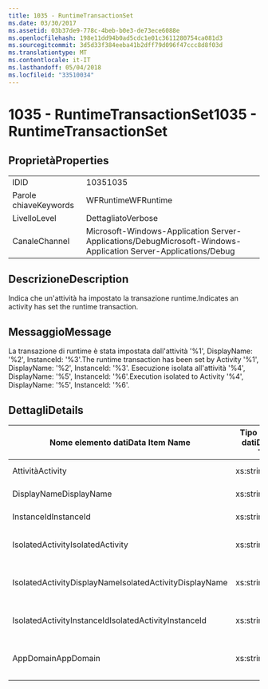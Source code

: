 ```yaml
---
title: 1035 - RuntimeTransactionSet
ms.date: 03/30/2017
ms.assetid: 03b37de9-778c-4beb-b0e3-de73ece6088e
ms.openlocfilehash: 198e11dd94b0ad5cdc1e01c3611280754ca081d3
ms.sourcegitcommit: 3d5d33f384eeba41b2dff79d096f47ccc8d8f03d
ms.translationtype: MT
ms.contentlocale: it-IT
ms.lasthandoff: 05/04/2018
ms.locfileid: "33510034"
---
```

# <a name="1035---runtimetransactionset"></a><span data-ttu-id="6f639-102">1035 - RuntimeTransactionSet</span><span class="sxs-lookup"><span data-stu-id="6f639-102">1035 - RuntimeTransactionSet</span></span>
## <a name="properties"></a><span data-ttu-id="6f639-103">Proprietà</span><span class="sxs-lookup"><span data-stu-id="6f639-103">Properties</span></span>  
  
|||  
|-|-|  
|<span data-ttu-id="6f639-104">ID</span><span class="sxs-lookup"><span data-stu-id="6f639-104">ID</span></span>|<span data-ttu-id="6f639-105">1035</span><span class="sxs-lookup"><span data-stu-id="6f639-105">1035</span></span>|  
|<span data-ttu-id="6f639-106">Parole chiave</span><span class="sxs-lookup"><span data-stu-id="6f639-106">Keywords</span></span>|<span data-ttu-id="6f639-107">WFRuntime</span><span class="sxs-lookup"><span data-stu-id="6f639-107">WFRuntime</span></span>|  
|<span data-ttu-id="6f639-108">Livello</span><span class="sxs-lookup"><span data-stu-id="6f639-108">Level</span></span>|<span data-ttu-id="6f639-109">Dettagliato</span><span class="sxs-lookup"><span data-stu-id="6f639-109">Verbose</span></span>|  
|<span data-ttu-id="6f639-110">Canale</span><span class="sxs-lookup"><span data-stu-id="6f639-110">Channel</span></span>|<span data-ttu-id="6f639-111">Microsoft-Windows-Application Server-Applications/Debug</span><span class="sxs-lookup"><span data-stu-id="6f639-111">Microsoft-Windows-Application Server-Applications/Debug</span></span>|  
  
## <a name="description"></a><span data-ttu-id="6f639-112">Descrizione</span><span class="sxs-lookup"><span data-stu-id="6f639-112">Description</span></span>  
 <span data-ttu-id="6f639-113">Indica che un'attività ha impostato la transazione runtime.</span><span class="sxs-lookup"><span data-stu-id="6f639-113">Indicates an activity has set the runtime transaction.</span></span>  
  
## <a name="message"></a><span data-ttu-id="6f639-114">Messaggio</span><span class="sxs-lookup"><span data-stu-id="6f639-114">Message</span></span>  
 <span data-ttu-id="6f639-115">La transazione di runtime è stata impostata dall'attività '%1', DisplayName: '%2', InstanceId: '%3'.</span><span class="sxs-lookup"><span data-stu-id="6f639-115">The runtime transaction has been set by Activity '%1', DisplayName: '%2', InstanceId: '%3'.</span></span>  <span data-ttu-id="6f639-116">Esecuzione isolata all'attività '%4', DisplayName: '%5', InstanceId: '%6'.</span><span class="sxs-lookup"><span data-stu-id="6f639-116">Execution isolated to Activity '%4', DisplayName: '%5', InstanceId: '%6'.</span></span>  
  
## <a name="details"></a><span data-ttu-id="6f639-117">Dettagli</span><span class="sxs-lookup"><span data-stu-id="6f639-117">Details</span></span>  
  
|<span data-ttu-id="6f639-118">Nome elemento dati</span><span class="sxs-lookup"><span data-stu-id="6f639-118">Data Item Name</span></span>|<span data-ttu-id="6f639-119">Tipo elemento dati</span><span class="sxs-lookup"><span data-stu-id="6f639-119">Data Item Type</span></span>|<span data-ttu-id="6f639-120">Descrizione</span><span class="sxs-lookup"><span data-stu-id="6f639-120">Description</span></span>|  
|--------------------|--------------------|-----------------|  
|<span data-ttu-id="6f639-121">Attività</span><span class="sxs-lookup"><span data-stu-id="6f639-121">Activity</span></span>|<span data-ttu-id="6f639-122">xs:string</span><span class="sxs-lookup"><span data-stu-id="6f639-122">xs:string</span></span>|<span data-ttu-id="6f639-123">Il nome del tipo di attività.</span><span class="sxs-lookup"><span data-stu-id="6f639-123">The type name of the activity.</span></span>|  
|<span data-ttu-id="6f639-124">DisplayName</span><span class="sxs-lookup"><span data-stu-id="6f639-124">DisplayName</span></span>|<span data-ttu-id="6f639-125">xs:string</span><span class="sxs-lookup"><span data-stu-id="6f639-125">xs:string</span></span>|<span data-ttu-id="6f639-126">Nome visualizzato dell'attività.</span><span class="sxs-lookup"><span data-stu-id="6f639-126">The display name of the activity.</span></span>|  
|<span data-ttu-id="6f639-127">InstanceId</span><span class="sxs-lookup"><span data-stu-id="6f639-127">InstanceId</span></span>|<span data-ttu-id="6f639-128">xs:string</span><span class="sxs-lookup"><span data-stu-id="6f639-128">xs:string</span></span>|<span data-ttu-id="6f639-129">L'ID dell'istanza dell'attività.</span><span class="sxs-lookup"><span data-stu-id="6f639-129">The instance id of the activity.</span></span>|  
|<span data-ttu-id="6f639-130">IsolatedActivity</span><span class="sxs-lookup"><span data-stu-id="6f639-130">IsolatedActivity</span></span>|<span data-ttu-id="6f639-131">xs:string</span><span class="sxs-lookup"><span data-stu-id="6f639-131">xs:string</span></span>|<span data-ttu-id="6f639-132">Il nome del tipo di attività che la transazione su cui è isolata.</span><span class="sxs-lookup"><span data-stu-id="6f639-132">The type name of the activity that the transaction is isolated to.</span></span>|  
|<span data-ttu-id="6f639-133">IsolatedActivityDisplayName</span><span class="sxs-lookup"><span data-stu-id="6f639-133">IsolatedActivityDisplayName</span></span>|<span data-ttu-id="6f639-134">xs:string</span><span class="sxs-lookup"><span data-stu-id="6f639-134">xs:string</span></span>|<span data-ttu-id="6f639-135">Il nome visualizzato dell'attività che la transazione su cui è isolata.</span><span class="sxs-lookup"><span data-stu-id="6f639-135">The display name of the activity that the transaction is isolated to.</span></span>|  
|<span data-ttu-id="6f639-136">IsolatedActivityInstanceId</span><span class="sxs-lookup"><span data-stu-id="6f639-136">IsolatedActivityInstanceId</span></span>|<span data-ttu-id="6f639-137">xs:string</span><span class="sxs-lookup"><span data-stu-id="6f639-137">xs:string</span></span>|<span data-ttu-id="6f639-138">L'ID istanza dell'attività che la transazione su cui è isolata.</span><span class="sxs-lookup"><span data-stu-id="6f639-138">The instance id of the activity that the transaction is isolated to.</span></span>|  
|<span data-ttu-id="6f639-139">AppDomain</span><span class="sxs-lookup"><span data-stu-id="6f639-139">AppDomain</span></span>|<span data-ttu-id="6f639-140">xs:string</span><span class="sxs-lookup"><span data-stu-id="6f639-140">xs:string</span></span>|<span data-ttu-id="6f639-141">Stringa restituita da AppDomain.CurrentDomain.FriendlyName.</span><span class="sxs-lookup"><span data-stu-id="6f639-141">The string returned by AppDomain.CurrentDomain.FriendlyName.</span></span>|

